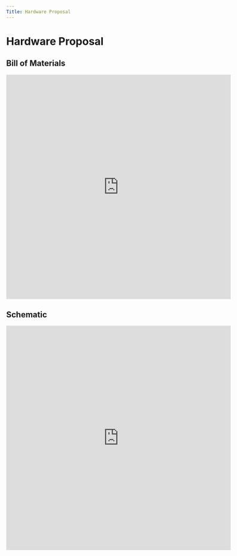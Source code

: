 ```yaml
---
Title: Hardware Proposal
---
```

# Hardware Proposal
## Bill of Materials

<p align="center">
    <embed src="https://egr314-team201.github.io/Assignments/Hardware-Proposal/images/BillOfMaterials.pdf " 
       type="application/pdf"
       width = "600"
       height = "600"/>
</p>

## Schematic

<p align="center">
    <embed src="https://egr314-team201.github.io/Assignments/Hardware-Proposal/images/HardwareProposalSCHEMA.pdf " 
       type="application/pdf"
       width = "600"
       height = "600"/>
</p>

